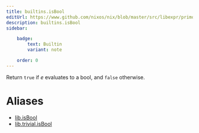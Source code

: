 ```yaml
---
title: builtins.isBool
editUrl: https://www.github.com/nixos/nix/blob/master/src/libexpr/primops.cc
description: builtins.isBool
sidebar:

    badge:
        text: Builtin
        variant: note

    order: 0
---
```


Return `true` if *e* evaluates to a bool, and `false` otherwise.


# Aliases

- [lib.isBool](/nix-doc-comments/reference/lib/lib-isbool)
- [lib.trivial.isBool](/nix-doc-comments/reference/lib/trivial/lib-trivial-isbool)



